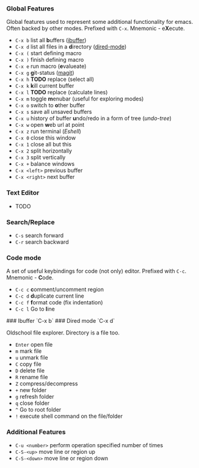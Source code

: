 ### Global Features

Global features used to represent some additional
functionality for emacs. Often backed by other modes.
Prefixed with `C-x`. Mnemonic - e**X**ecute.

* `C-x b` list all **b**uffers ([ibuffer](#ibuffer))
* `C-x d` list all files in a **d**irectory ([dired-mode](#dired))
* `C-x (` start defining macro
* `C-x )` finish defining macro
* `C-x e` run macro (**e**valueate)
* `C-x g` **g**it-status ([magit](#magit))
* `C-x h` **TODO** replace (select all)
* `C-x k` **k**ill current buffer
* `C-x l` **TODO** replace (calculate lines)
* `C-x m` toggle **m**enubar (useful for exploring modes)
* `C-x o` switch to **o**ther buffer
* `C-x s` save all unsaved buffers
* `C-x u` history of buffer **u**ndo/redo in a form of tree (*undo-tree*)
* `C-x w` open **w**eb url at point
* `C-x z` run terminal (*Eshell*)
* `C-x 0` close this window
* `C-x 1` close all but this
* `C-x 2` split horizontally
* `C-x 3` split vertically
* `C-x +` balance windows
* `C-x <left>` previous buffer
* `C-x <right>` next buffer

### Text Editor
	
* TODO

### Search/Replace

* `C-s` search forward
* `C-r` search backward

### Code mode

A set of useful keybindings for code (not only) editor.
Prefixed with `C-c`. Mnemonic - **C**ode.

* `C-c c` **c**omment/uncomment region
* `C-c d` **d**uplicate current line
* `C-c f` **f**ormat code (fix indentation)
* `C-c l` Go to **l**ine

<a name="ibuffer"/>
### Ibuffer `C-x b`


<a name="dired"/>
### Dired mode `C-x d`

Oldschool file explorer. Directory is a file too.

* `Enter` open file
* `m` mark file
* `u` unmark file
* `C` copy file
* `D` delete file
* `R` rename file
* `Z` compress/decompress
* `+` new folder
* `g` refresh folder
* `q` close folder
* `^` Go to root folder
* `!` execute shell command on the file/folder


### Additional Features

* `C-u <number>` perform operation specified number of times
* `C-S-<up>` move line or region up
* `C-S-<down>` move line or region down

